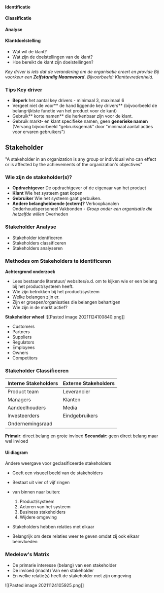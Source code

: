 


#### Identificatie

#### Classificatie

#### Analyse

#### Klantdoelstelling
-	Wat wil de klant?
-	Wat zijn de doelstellingen van de klant?
-	Hoe bereikt de klant zijn doelstellingen?

*Key driver is iets dat de verandering om de organisatie creert en provide Bij voorkeur een **Zelfstandig Naamwoord.**
Bijvoorbeeld: Klanttevredenheid.*
	
### Tips Key driver
-	**Beperk** het aantal key drivers - minimaal 3, maximaal 6
-	Vergeet niet de voor** de hand liggende key drivers** (bijvoorbeeld de belangrijktste functie van het product voor de kant)
-	Gebruik** korte namen** die herkenbaar zijn voor de klant.
-	Gebruik markt- en klant specifieke namen, geen **generieke namen** (Vervang bijvoorbeeld "gebruiksgemak" door "minimaal aantal acties voor ervaren gebruikers")


## Stakeholder
"A stakeholder in an organization is any group or individual who can effect or is affected by the achievements of the organization's objectives"


### Wie zijn de stakeholder(s)?
-	**Opdrachtgever**
	De opdrachtgever of de eigenaar van het product
-	**Klant**
	Wie het systeem gaat kopen
-	**Gebruiker**
	Wie het systeem gaat gerbuiken.
-	**Andere belanghebbende (extern)?**
	Verkoopkanalen
	Onderhoudspersoneel
	Vakbonden - *Groep onder een organisatie die hetzelfde willen*
	Overheden

### Stakeholder Analyse
-	Stakeholder identficeren
-	Stakeholders classificeren
-	Stakeholders analyseren

### Methodes om Stakeholders te identificeren

**Achtergrond onderzoek**

-	Lees bestaande literatuur/ websites/e.d. om te kijken wie er een belang bij het product/systeem heeft.
-	Wie zijn betrokken bij het product/systeem
-	Welke belangen zijn er.
-	Zijn er groepen/organisaties die belangen behartigen
-	Wie zijn in de markt actief?

**Stakeholder wheel**
![[Pasted image 20211124100840.png]]
-	Customers
-	Partners
-	Suppliers
-	Regulators
-	Employees
-	Owners
-	Competitors

### Stakeholder Classificeren
| Interne Stakeholders | Externe Stakeholders |
| -------------------- | -------------------- |
| Product team         | Leverancier          |
| Managers             | Klanten              |
| Aandeelhouders       | Media                |
| Investeerders        | Eindgebruikers       |
| Ondernemingsraad     |                      |


**Primair**: direct belang en grote invloed
**Secundair**: geen direct belang maar wel invloed

#### Ui diagram
Andere weergave voor geclasificeerde stakeholders
-	Geeft een visueel beeld van de stakeholders
-	Bestaat uit vier of vijf ringen
-	van binnen naar buiten:
	1. Product/systeem
	2. Actoren van het systeem
	3. Business stakeholders
	4. Wijdere omgeving

-	Stakeholders hebben relaties met elkaar
-	Belangrijk om deze relaties weer te geven omdat zij ook elkaar beinvloeden



### Medelow's Matrix
-	De primarie interesse (belang) van een stakeholder
-	De invloed (macht) Van een stakeholder
-	En welke relatie(s) heeft de stakeholder met zijn omgeving

![[Pasted image 20211124105925.png]]